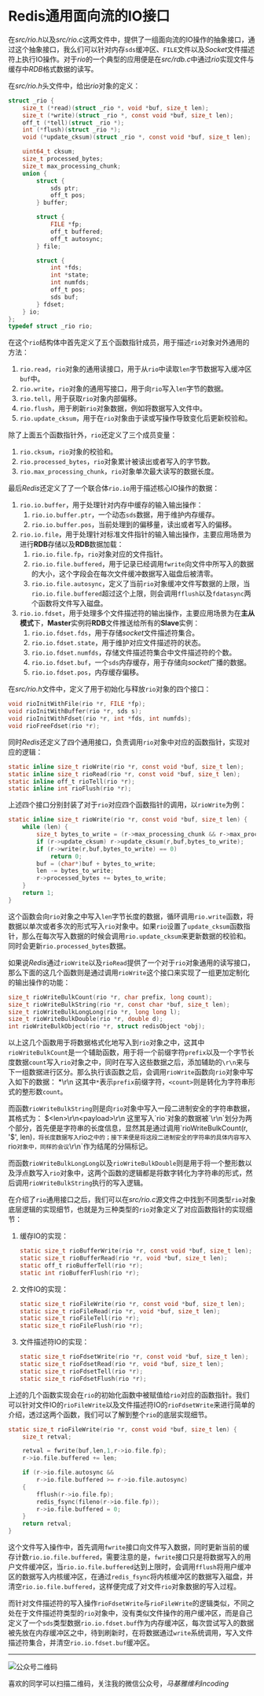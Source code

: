 # Redis通用面向流的IO接口
在*src/rio.h*以及*src/rio.c*这两文件中，提供了一组面向流的IO操作的抽象接口，通过这个抽象接口，我么们可以针对内存`sds`缓冲区、`FILE`文件以及*Socket*文件描述符上执行IO操作。对于*rio*的一个典型的应用便是在*src/rdb.c*中通过*rio*实现文件与缓存中*RDB*格式数据的读写。

在*src/rio.h*头文件中，给出*rio*对象的定义：
```c
struct _rio {
    size_t (*read)(struct _rio *, void *buf, size_t len);
    size_t (*write)(struct _rio *, const void *buf, size_t len);
    off_t (*tell)(struct _rio *);
    int (*flush)(struct _rio *);
    void (*update_cksum)(struct _rio *, const void *buf, size_t len);

    uint64_t cksum;
    size_t processed_bytes;
    size_t max_processing_chunk;
    union {
        struct {
            sds ptr;
            off_t pos;
        } buffer;

        struct {
            FILE *fp;
            off_t buffered;
            off_t autosync;
        } file;

        struct {
            int *fds;
            int *state;
            int numfds;
            off_t pos;
            sds buf;
        } fdset;
    } io;
};
typedef struct _rio rio;
```

在这个`rio`结构体中首先定义了五个函数指针成员，用于描述`rio`对象对外通用的方法：
1. `rio.read`，`rio`对象的通用读接口，用于从`rio`中读取`len`字节数据写入缓冲区`buf`中。
2. `rio.write`，`rio`对象的通用写接口，用于向`rio`写入`len`字节的数据。
3. `rio.tell`，用于获取`rio`对象内部偏移。
4. `rio.flush`，用于刷新`rio`对象数据，例如将数据写入文件中。
5. `rio.update_cksum`，用于在`rio`对象由于读或写操作导致变化后更新校验和。

除了上面五个函数指针外，`rio`还定义了三个成员变量：
1. `rio.cksum`，`rio`对象的校验和。
2. `rio.processed_bytes`，`rio`对象累计被读出或者写入的字节数。
3. `rio.max_processing_chunk`，`rio`对象单次最大读写的数据长度。

最后*Redis*还定义了了一个联合体`rio.io`用于描述核心IO操作的数据：
1. `rio.io.buffer`，用于处理针对内存中缓存的输入输出操作：
    1. `rio.io.buffer.ptr`，一个动态`sds`数据，用于维护内存缓存。
    1. `rio.io.buffer.pos`，当前处理到的偏移量，读出或者写入的偏移。
1. `rio.io.file`，用于处理针对标准文件指针的输入输出操作，主要应用场景为进行**RDB**存储以及**RDB**数据加载：
    1. `rio.io.file.fp`，`rio`对象对应的文件指针。
    1. `rio.io.file.buffered`，用于记录已经调用`fwrite`向文件中所写入的数据的大小，这个字段会在每次文件缓冲数据写入磁盘后被清零。
    1. `rio.io.file.autosync`，定义了当前`rio`对象缓冲文件写数据的上限，当`rio.io.file.buffered`超过这个上限，则会调用`fflush`以及`fdatasync`两个函数将文件写入磁盘。
1. `rio.io.fdset`，用于处理多个文件描述符的输出操作，主要应用场景为在**主从模式**下，**Master**实例将**RDB**文件推送给所有的**Slave**实例：
    1. `rio.io.fdset.fds`，用于存储*socket*文件描述符集合。
    1. `rio.io.fdset.state`，用于维护对应文件描述符的状态。
    1. `rio.io.fdset.numfds`，存储文件描述符集合中文件描述符的个数。
    1. `rio.io.fdset.buf`，一个`sds`内存缓存，用于存储向*socket*广播的数据。
    1. `rio.io.fdset.pos`，内存缓存偏移。

在*src/rio.h*文件中，定义了用于初始化与释放`rio`对象的四个接口：
```c
void rioInitWithFile(rio *r, FILE *fp);
void rioInitWithBuffer(rio *r, sds s);
void rioInitWithFdset(rio *r, int *fds, int numfds);
void rioFreeFdset(rio *r);
```

同时*Redis*还定义了四个通用接口，负责调用`rio`对象中对应的函数指针，实现对应的逻辑：
```c
static inline size_t rioWrite(rio *r, const void *buf, size_t len);
static inline size_t rioRead(rio *r, const void *buf, size_t len);
static inline off_t rioTell(rio *r);
static inline int rioFlush(rio *r);
```
上述四个接口分别封装了对于`rio`对应四个函数指针的调用，以`rioWrite`为例：
```c
static inline size_t rioWrite(rio *r, const void *buf, size_t len) {
    while (len) {
        size_t bytes_to_write = (r->max_processing_chunk && r->max_processing_chunk < len) ? r->max_processing_chunk : len;
        if (r->update_cksum) r->update_cksum(r,buf,bytes_to_write);
        if (r->write(r,buf,bytes_to_write) == 0)
            return 0;
        buf = (char*)buf + bytes_to_write;
        len -= bytes_to_write;
        r->processed_bytes += bytes_to_write;
    }
    return 1;
}
```
这个函数会向`rio`对象之中写入`len`字节长度的数据，循环调用`rio.write`函数，将数据以单次或者多次的形式写入`rio`对象中。如果`rio`设置了`update_cksum`函数指针，那么在每次写入数据的时候会调用`rio.update_cksum`来更新数据的校验和。同时会更新`rio.processed_bytes`数据。

如果说*Redis*通过`rioWrite`以及`rioRead`提供了一个对于`rio`对象通用的读写接口，那么下面的这几个函数则是通过调用`rioWrite`这个接口来实现了一组更加定制化的输出操作的功能：
```c
size_t rioWriteBulkCount(rio *r, char prefix, long count);
size_t rioWriteBulkString(rio *r, const char *buf, size_t len);
size_t rioWriteBulkLongLong(rio *r, long long l);
size_t rioWriteBulkDouble(rio *r, double d);
int rioWriteBulkObject(rio *r, struct redisObject *obj);
```
以上这几个函数用于将数据格式化地写入到`rio`对象之中，这其中`rioWriteBulkCount`是一个辅助函数，用于将一个前缀字符`prefix`以及一个字节长度数据`count`写入`rio`对象之中，同时在写入这些数据之后，添加辅助的`\r\n`来与下一组数据进行区分。那么执行该函数之后，会调用`rioWrite`函数向`rio`对象中写入如下的数据：
    \*<count>\r\n
这其中`*`表示`prefix`前缀字符，`<count>`则是转化为字符串形式的整形数`count`。

而函数`rioWriteBulkString`则是向`rio`对象中写入一段二进制安全的字符串数据，其格式为：
    $<len>\r\n<payload>\r\n
这里写入`rio`对象的数据被`\r\n`划分为两个部分，首先便是字符串的长度信息，显然其是通过调用`rioWriteBulkCount(r, '$', len)`，将长度数据写入`rio`之中的；接下来便是将这段二进制安全的字符串的具体内容写入`rio`对象中，同样的会议`\r\n`作为结尾的分隔标记。

而函数`rioWriteBulkLongLong`以及`rioWriteBulkDouble`则是用于将一个整形数以及浮点数写入`rio`对象中，这两个函数的逻辑都是将数字转化为字符串的形式，然后调用`rioWriteBulkString`执行的写入逻辑。

在介绍了`rio`通用接口之后，我们可以在*src/rio.c*源文件之中找到不同类型`rio`对象底层逻辑的实现细节，也就是为三种类型的`rio`对象定义了对应函数指针的实现细节：
1. 缓存IO的实现：
    ```c
    static size_t rioBufferWrite(rio *r, const void *buf, size_t len);
    static size_t rioBufferRead(rio *r, void *buf, size_t len);
    static off_t rioBufferTell(rio *r);
    static int rioBufferFlush(rio *r);
    ```
    
2. 文件IO的实现：
    ```c
    static size_t rioFileWrite(rio *r, const void *buf, size_t len);
    static size_t rioFileRead(rio *r, void *buf, size_t len);
    static size_t rioFileTell(rio *r);
    static size_t rioFileFlush(rio *r);
    ```
    
3. 文件描述符IO的实现：
    ```c
    static size_t rioFdsetWrite(rio *r, const void *buf, size_t len);
    static size_t rioFdsetRead(rio *r, void *buf, size_t len);
    static size_t rioFdsetTell(rio *r);
    static size_t rioFdsetFlush(rio *r);
    ```


上述的几个函数实现会在`rio`的初始化函数中被赋值给`rio`对应的函数指针。我们可以针对文件IO的`rioFileWrite`以及文件描述符IO的`rioFdsetWrite`来进行简单的介绍，透过这两个函数，我们可以了解到整个`rio`的底层实现细节。
```c
static size_t rioFileWrite(rio *r, const void *buf, size_t len) {
    size_t retval;

    retval = fwrite(buf,len,1,r->io.file.fp);
    r->io.file.buffered += len;

    if (r->io.file.autosync &&
        r->io.file.buffered >= r->io.file.autosync)
    {
        fflush(r->io.file.fp);
        redis_fsync(fileno(r->io.file.fp));
        r->io.file.buffered = 0;
    }
    return retval;
}
```
这个文件写入操作中，首先调用`fwrite`接口向文件写入数据，同时更新当前的缓存计数`rio.io.file.buffered`，需要注意的是，`fwrite`接口只是将数据写入的用户文件缓冲区，当`rio.io.file.buffered`达到上限时，会调用`fflush`将用户缓冲区的数据写入内核缓冲区，在通过`redis_fsync`将内核缓冲区的数据写入磁盘，并清空`rio.io.file.buffered`，这样便完成了对文件`rio`对象数据的写入过程。

而针对文件描述符的写入操作`rioFdsetWrite`与`rioFileWrite`的逻辑类似，不同之处在于文件描述符类型的`rio`对象中，没有类似文件操作的用户缓冲区，而是自己定义了一个`sds`类型数据`rio.io.fdset.buf`作为内存缓冲区，每次尝试写入的数据被先放在内存缓冲区之中，待到刷新时，在将数据通过`write`系统调用，写入文件描述符集合，并清空`rio.io.fdset.buf`缓冲区。

***
![公众号二维码](https://machiavelli-1301806039.cos.ap-beijing.myqcloud.com/qrcode_for_gh_836beef2355a_344.jpg)

喜欢的同学可以扫描二维码，关注我的微信公众号，*马基雅维利incoding*